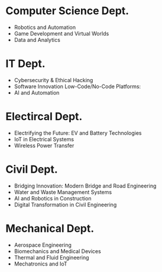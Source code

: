 # Computer Science Dept.
- Robotics and Automation
- Game Development and Virtual Worlds
- Data and Analytics

# IT Dept.
- Cybersecurity & Ethical Hacking
- Software Innovation Low-Code/No-Code Platforms: 
- AI and Automation

# Electircal Dept.
- Electrifying the Future: EV and Battery Technologies
- IoT in Electrical Systems
- Wireless Power Transfer

# Civil Dept.
- Bridging Innovation: Modern Bridge and Road Engineering
- Water and Waste Management Systems
- AI and Robotics in Construction
- Digital Transformation in Civil Engineering

# Mechanical Dept.
- Aerospace Engineering
- Biomechanics and Medical Devices
- Thermal and Fluid Engineering
- Mechatronics and IoT
